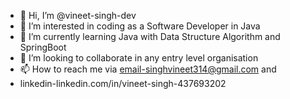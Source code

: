 - 👋 Hi, I’m @vineet-singh-dev
- 👀 I’m interested in coding as a Software Developer in Java
- 🌱 I’m currently learning Java with Data Structure Algorithm and SpringBoot
- 💞️ I’m looking to collaborate in any entry level organisation
- 📫 How to reach me via email-singhvineet314@gmail.com and
-  linkedin-linkedin.com/in/vineet-singh-437693202

<!---
vineet-singh-dev/vineet-singh-dev is a ✨ special ✨ repository because its `README.md` (this file) appears on your GitHub profile.
You can click the Preview link to take a look at your changes.
--->
